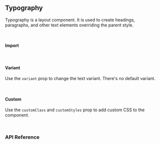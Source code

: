 ## Typography

Typography is a layout component. It is used to create headings, paragraphs, and other text elements overriding the parent style.

<div>
<LeSourceButton url="https://github.com/hiimlex/leux/tree/main/src/components/Typography"></LeSourceButton>
</div>

<br/>

#### Import

<div>
<ImportPreview></ImportPreview>
</div>

<br/>

#### Variant

Use the `variant` prop to change the text variant. There's no default variant.

<div>
<CodePreview></CodePreview>
</div>

<br/>

#### Custom

Use the `customClass` and `customStyles` prop to add custom CSS to the component.

<div>
<TypographyCustomPreview></TypographyCustomPreview>
</div>

<br/>

### API Reference

<div>
<TypographyApiTable>
</TypographyApiTable>
</div>

<br />
